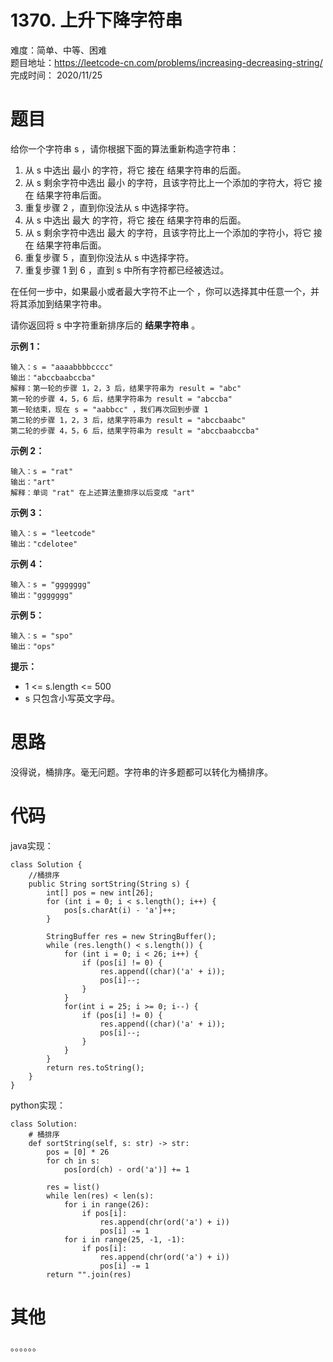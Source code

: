 # 1370. 上升下降字符串
难度：简单、中等、困难   
题目地址：https://leetcode-cn.com/problems/increasing-decreasing-string/    
完成时间：  2020/11/25   
# 题目
给你一个字符串 s ，请你根据下面的算法重新构造字符串：

1. 从 s 中选出 最小 的字符，将它 接在 结果字符串的后面。
2. 从 s 剩余字符中选出 最小 的字符，且该字符比上一个添加的字符大，将它 接在 结果字符串后面。
3. 重复步骤 2 ，直到你没法从 s 中选择字符。
4. 从 s 中选出 最大 的字符，将它 接在 结果字符串的后面。
5. 从 s 剩余字符中选出 最大 的字符，且该字符比上一个添加的字符小，将它 接在 结果字符串后面。
6. 重复步骤 5 ，直到你没法从 s 中选择字符。
7. 重复步骤 1 到 6 ，直到 s 中所有字符都已经被选过。    

在任何一步中，如果最小或者最大字符不止一个 ，你可以选择其中任意一个，并将其添加到结果字符串。

请你返回将 s 中字符重新排序后的 **结果字符串** 。


**示例 1：**
```
输入：s = "aaaabbbbcccc"
输出："abccbaabccba"
解释：第一轮的步骤 1，2，3 后，结果字符串为 result = "abc"
第一轮的步骤 4，5，6 后，结果字符串为 result = "abccba"
第一轮结束，现在 s = "aabbcc" ，我们再次回到步骤 1
第二轮的步骤 1，2，3 后，结果字符串为 result = "abccbaabc"
第二轮的步骤 4，5，6 后，结果字符串为 result = "abccbaabccba"
```
**示例 2：**
```
输入：s = "rat"
输出："art"
解释：单词 "rat" 在上述算法重排序以后变成 "art"
```
**示例 3：**
```
输入：s = "leetcode"
输出："cdelotee"
```
**示例 4：**
```
输入：s = "ggggggg"
输出："ggggggg"
```
**示例 5：**
```
输入：s = "spo"
输出："ops"
```
**提示：**

+ 1 <= s.length <= 500
+ s 只包含小写英文字母。

# 思路
没得说，桶排序。毫无问题。字符串的许多题都可以转化为桶排序。
# 代码
java实现：
```
class Solution {
    //桶排序
    public String sortString(String s) {
        int[] pos = new int[26];
        for (int i = 0; i < s.length(); i++) {
            pos[s.charAt(i) - 'a']++;
        }

        StringBuffer res = new StringBuffer();
        while (res.length() < s.length()) {
            for (int i = 0; i < 26; i++) {
                if (pos[i] != 0) {
                    res.append((char)('a' + i));
                    pos[i]--;
                }
            }
            for(int i = 25; i >= 0; i--) {
                if (pos[i] != 0) {
                    res.append((char)('a' + i));
                    pos[i]--;
                }
            }
        }
        return res.toString();
    }
}
```
python实现：
```
class Solution:
    # 桶排序
    def sortString(self, s: str) -> str:
        pos = [0] * 26
        for ch in s:
            pos[ord(ch) - ord('a')] += 1
        
        res = list()
        while len(res) < len(s):
            for i in range(26):
                if pos[i]:
                    res.append(chr(ord('a') + i))
                    pos[i] -= 1
            for i in range(25, -1, -1):
                if pos[i]:
                    res.append(chr(ord('a') + i))
                    pos[i] -= 1
        return "".join(res)
```
# 其他
。。。。。。